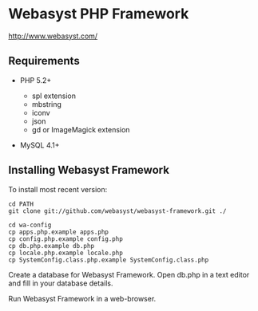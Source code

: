 # Webasyst PHP Framework #

http://www.webasyst.com/

## Requirements ##

* PHP 5.2+
    * spl extension
    * mbstring
	* iconv
	* json
	* gd or ImageMagick extension

* MySQL 4.1+

## Installing Webasyst Framework ##

To install most recent version:

	cd PATH
	git clone git://github.com/webasyst/webasyst-framework.git ./

	cd wa-config
	cp apps.php.example apps.php
	cp config.php.example config.php
	cp db.php.example db.php
	cp locale.php.example locale.php
	cp SystemConfig.class.php.example SystemConfig.class.php

Create a database for Webasyst Framework.
Open db.php in a text editor and fill in your database details.

Run Webasyst Framework in a web-browser.